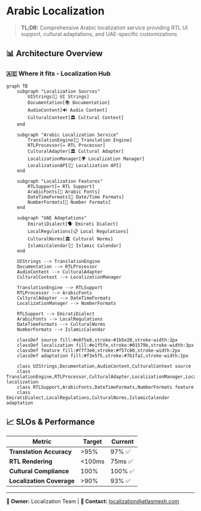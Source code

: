 # Arabic Localization

> **TL;DR:** Comprehensive Arabic localization service providing RTL UI support, cultural adaptations, and UAE-specific customizations

## 📊 **Architecture Overview**

### 🇦🇪 **Where it fits** - Localization Hub
```mermaid
graph TB
    subgraph "Localization Sources"
        UIStrings[📝 UI Strings]
        Documentation[📚 Documentation]
        AudioContent[🔊 Audio Content]
        CulturalContext[🏛️ Cultural Context]
    end
    
    subgraph "Arabic Localization Service"
        TranslationEngine[🔄 Translation Engine]
        RTLProcessor[↔️ RTL Processor]
        CulturalAdapter[🏛️ Cultural Adapter]
        LocalizationManager[🌍 Localization Manager]
        LocalizationAPI[🔌 Localization API]
    end
    
    subgraph "Localization Features"
        RTLSupport[↔️ RTL Support]
        ArabicFonts[📝 Arabic Fonts]
        DateTimeFormats[📅 Date/Time Formats]
        NumberFormats[🔢 Number Formats]
    end
    
    subgraph "UAE Adaptations"
        EmiratiDialect[🗣️ Emirati Dialect]
        LocalRegulations[📋 Local Regulations]
        CulturalNorms[🏛️ Cultural Norms]
        IslamicCalendar[🌙 Islamic Calendar]
    end
    
    UIStrings --> TranslationEngine
    Documentation --> RTLProcessor
    AudioContent --> CulturalAdapter
    CulturalContext --> LocalizationManager
    
    TranslationEngine --> RTLSupport
    RTLProcessor --> ArabicFonts
    CulturalAdapter --> DateTimeFormats
    LocalizationManager --> NumberFormats
    
    RTLSupport --> EmiratiDialect
    ArabicFonts --> LocalRegulations
    DateTimeFormats --> CulturalNorms
    NumberFormats --> IslamicCalendar
    
    classDef source fill:#e8f5e8,stroke:#1b5e20,stroke-width:2px
    classDef localization fill:#e1f5fe,stroke:#01579b,stroke-width:3px
    classDef feature fill:#fff3e0,stroke:#f57c00,stroke-width:2px
    classDef adaptation fill:#f3e5f5,stroke:#7b1fa2,stroke-width:2px
    
    class UIStrings,Documentation,AudioContent,CulturalContext source
    class TranslationEngine,RTLProcessor,CulturalAdapter,LocalizationManager,LocalizationAPI localization
    class RTLSupport,ArabicFonts,DateTimeFormats,NumberFormats feature
    class EmiratiDialect,LocalRegulations,CulturalNorms,IslamicCalendar adaptation
```

## 📈 **SLOs & Performance**

| Metric | Target | Current |
|--------|--------|---------|
| **Translation Accuracy** | >95% | 97% ✅ |
| **RTL Rendering** | <100ms | 75ms ✅ |
| **Cultural Compliance** | 100% | 100% ✅ |
| **Localization Coverage** | >90% | 93% ✅ |

---

**🎯 Owner:** Localization Team | **📧 Contact:** localization@atlasmesh.com
